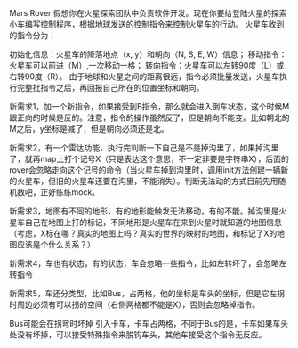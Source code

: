 Mars Rover
假想你在火星探索团队中负责软件开发。现在你要给登陆火星的探索小车编写控制程序，根据地球发送的控制指令来控制火星车的行动。 火星车收到的指令分为：

初始化信息：火星车的降落地点（x, y）和朝向（N, S, E, W）信息；
移动指令：火星车可以前进（M）,一次移动一格；
转向指令：火星车可以左转90度（L）或右转90度（R）。
由于地球和火星之间的距离很远，指令必须批量发送，火星车执行完整批指令之后，再回报自己所在的位置坐标和朝向。

新需求1，加一个新指令，如果接受到B指令，那么就会进入倒车状态，这个时候M跟正向的时候是反的。注意，指令的操作虽然反了，但是朝向不能变。比如朝北的M之后，y坐标是减了，但是朝向必须还是北。

新需求2，有一个雷达功能，执行完判断一下自己是不是掉沟里了，如果掉沟里了，就再map上打个记号X（只是表达这个意思，不一定非要是字符串X），后面的rover会忽略走向这个记号的命令（当火星车掉到沟里时，调用init方法创建一辆新的火星车，但旧的火星车还要在沟里，不能消失）。判断无法动的方式目前先用随机数吧，正好练练mock。

新需求3，地图有不同的地形，有的地形能触发无法移动，有的不能。掉沟里是火星车自己在地图上打的标记，不同地形是火星车在来到火星时就知道的地图信息（考虑，X标在哪？真实的地图上吗？真实的世界的映射的地图，和标记了X的地图应该是个什么关系？）

新需求4，车也有状态，有的状态，车会忽略一些指令，比如左转坏了，会忽略左转指令

新需求5，车还分类型，比如Bus，占两格，他的坐标是车头的坐标，但是它左拐时周边必须有可以拐的空间（右侧两格都不能是X），否则会忽略掉指令。

Bus可能会在拐弯时坏掉
引入卡车，卡车占两格，不同于Bus的是，卡车如果车头处没有坏掉，可以接受特殊指令来脱钩车头，其他车接受这个指令无反应。
